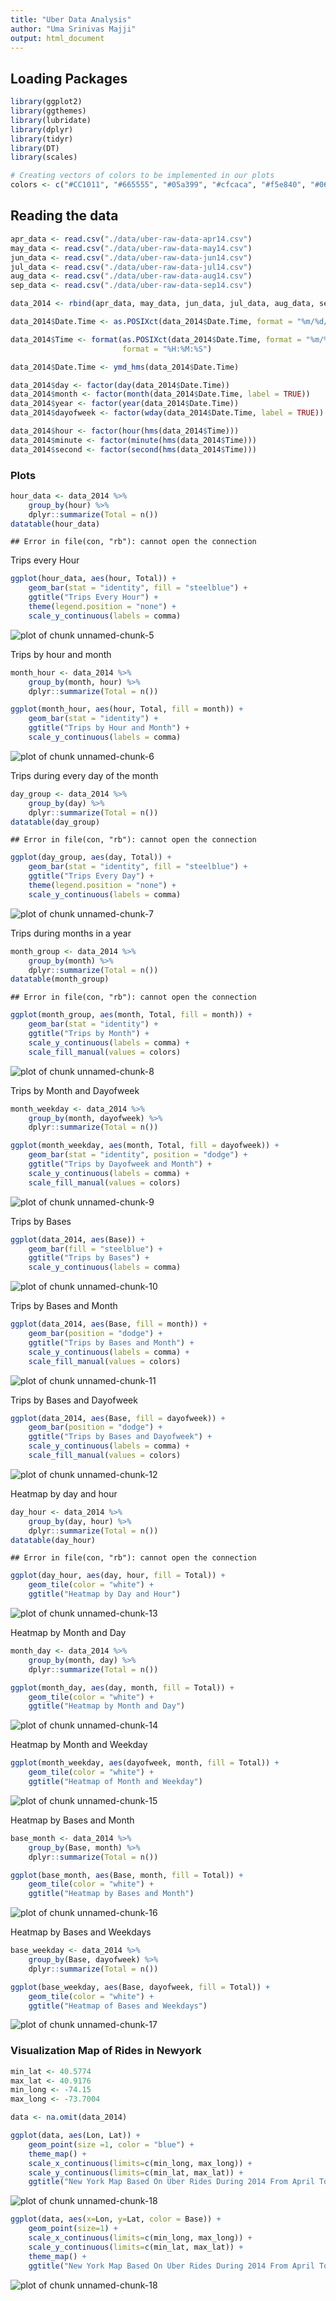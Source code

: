 ```yaml
---
title: "Uber Data Analysis"
author: "Uma Srinivas Majji"
output: html_document
---
```




## Loading Packages


```r
library(ggplot2)
library(ggthemes)
library(lubridate)
library(dplyr)
library(tidyr)
library(DT)
library(scales)
```


```r
# Creating vectors of colors to be implemented in our plots
colors <- c("#CC1011", "#665555", "#05a399", "#cfcaca", "#f5e840", "#0683c9", "#e075b0")
```

## Reading the data


```r
apr_data <- read.csv("./data/uber-raw-data-apr14.csv")
may_data <- read.csv("./data/uber-raw-data-may14.csv")
jun_data <- read.csv("./data/uber-raw-data-jun14.csv")
jul_data <- read.csv("./data/uber-raw-data-jul14.csv")
aug_data <- read.csv("./data/uber-raw-data-aug14.csv")
sep_data <- read.csv("./data/uber-raw-data-sep14.csv")

data_2014 <- rbind(apr_data, may_data, jun_data, jul_data, aug_data, sep_data)

data_2014$Date.Time <- as.POSIXct(data_2014$Date.Time, format = "%m/%d/%Y %H:%M:%S")

data_2014$Time <- format(as.POSIXct(data_2014$Date.Time, format = "%m/%d/%Y %H:%H:%S"), 
                         format = "%H:%M:%S")

data_2014$Date.Time <- ymd_hms(data_2014$Date.Time)

data_2014$day <- factor(day(data_2014$Date.Time))
data_2014$month <- factor(month(data_2014$Date.Time, label = TRUE))
data_2014$year <- factor(year(data_2014$Date.Time))
data_2014$dayofweek <- factor(wday(data_2014$Date.Time, label = TRUE))

data_2014$hour <- factor(hour(hms(data_2014$Time)))
data_2014$minute <- factor(minute(hms(data_2014$Time)))
data_2014$second <- factor(second(hms(data_2014$Time)))
```


### Plots


```r
hour_data <- data_2014 %>% 
    group_by(hour) %>% 
    dplyr::summarize(Total = n())
datatable(hour_data)
```

```
## Error in file(con, "rb"): cannot open the connection
```

Trips every Hour


```r
ggplot(hour_data, aes(hour, Total)) +
    geom_bar(stat = "identity", fill = "steelblue") +
    ggtitle("Trips Every Hour") + 
    theme(legend.position = "none") +
    scale_y_continuous(labels = comma)
```

![plot of chunk unnamed-chunk-5](figure/unnamed-chunk-5-1.png)

Trips by hour and month


```r
month_hour <- data_2014 %>% 
    group_by(month, hour) %>%
    dplyr::summarize(Total = n())

ggplot(month_hour, aes(hour, Total, fill = month)) +
    geom_bar(stat = "identity") +
    ggtitle("Trips by Hour and Month") +
    scale_y_continuous(labels = comma)
```

![plot of chunk unnamed-chunk-6](figure/unnamed-chunk-6-1.png)


Trips during every day of the month


```r
day_group <- data_2014 %>%
    group_by(day) %>%
    dplyr::summarize(Total = n())
datatable(day_group)
```

```
## Error in file(con, "rb"): cannot open the connection
```

```r
ggplot(day_group, aes(day, Total)) +
    geom_bar(stat = "identity", fill = "steelblue") +
    ggtitle("Trips Every Day") +
    theme(legend.position = "none") +
    scale_y_continuous(labels = comma)
```

![plot of chunk unnamed-chunk-7](figure/unnamed-chunk-7-1.png)

Trips during months in a year


```r
month_group <- data_2014 %>%
    group_by(month) %>%
    dplyr::summarize(Total = n())
datatable(month_group)
```

```
## Error in file(con, "rb"): cannot open the connection
```

```r
ggplot(month_group, aes(month, Total, fill = month)) +
    geom_bar(stat = "identity") +
    ggtitle("Trips by Month") +
    scale_y_continuous(labels = comma) +
    scale_fill_manual(values = colors)
```

![plot of chunk unnamed-chunk-8](figure/unnamed-chunk-8-1.png)

Trips by Month and Dayofweek


```r
month_weekday <- data_2014 %>%
    group_by(month, dayofweek) %>%
    dplyr::summarize(Total = n())

ggplot(month_weekday, aes(month, Total, fill = dayofweek)) +
    geom_bar(stat = "identity", position = "dodge") +
    ggtitle("Trips by Dayofweek and Month") +
    scale_y_continuous(labels = comma) + 
    scale_fill_manual(values = colors)
```

![plot of chunk unnamed-chunk-9](figure/unnamed-chunk-9-1.png)


Trips by Bases


```r
ggplot(data_2014, aes(Base)) +
    geom_bar(fill = "steelblue") +
    ggtitle("Trips by Bases") +
    scale_y_continuous(labels = comma)
```

![plot of chunk unnamed-chunk-10](figure/unnamed-chunk-10-1.png)

Trips by Bases and Month


```r
ggplot(data_2014, aes(Base, fill = month)) +
    geom_bar(position = "dodge") +
    ggtitle("Trips by Bases and Month") +
    scale_y_continuous(labels = comma) +
    scale_fill_manual(values = colors)
```

![plot of chunk unnamed-chunk-11](figure/unnamed-chunk-11-1.png)

Trips by Bases and Dayofweek


```r
ggplot(data_2014, aes(Base, fill = dayofweek)) +
    geom_bar(position = "dodge") +
    ggtitle("Trips by Bases and Dayofweek") +
    scale_y_continuous(labels = comma) +
    scale_fill_manual(values = colors)
```

![plot of chunk unnamed-chunk-12](figure/unnamed-chunk-12-1.png)

Heatmap by day and hour


```r
day_hour <- data_2014 %>% 
    group_by(day, hour) %>%
    dplyr::summarize(Total = n())
datatable(day_hour)
```

```
## Error in file(con, "rb"): cannot open the connection
```

```r
ggplot(day_hour, aes(day, hour, fill = Total)) +
    geom_tile(color = "white") +
    ggtitle("Heatmap by Day and Hour")
```

![plot of chunk unnamed-chunk-13](figure/unnamed-chunk-13-1.png)

Heatmap by Month and Day


```r
month_day <- data_2014 %>% 
    group_by(month, day) %>%
    dplyr::summarize(Total = n())

ggplot(month_day, aes(day, month, fill = Total)) +
    geom_tile(color = "white") +
    ggtitle("Heatmap by Month and Day")
```

![plot of chunk unnamed-chunk-14](figure/unnamed-chunk-14-1.png)

Heatmap by Month and Weekday


```r
ggplot(month_weekday, aes(dayofweek, month, fill = Total)) +
    geom_tile(color = "white") +
    ggtitle("Heatmap of Month and Weekday")
```

![plot of chunk unnamed-chunk-15](figure/unnamed-chunk-15-1.png)

Heatmap by Bases and Month


```r
base_month <- data_2014 %>%
    group_by(Base, month) %>%
    dplyr::summarize(Total = n())

ggplot(base_month, aes(Base, month, fill = Total)) +
    geom_tile(color = "white") +
    ggtitle("Heatmap by Bases and Month")
```

![plot of chunk unnamed-chunk-16](figure/unnamed-chunk-16-1.png)

Heatmap by Bases and Weekdays


```r
base_weekday <- data_2014 %>%
    group_by(Base, dayofweek) %>%
    dplyr::summarize(Total = n())

ggplot(base_weekday, aes(Base, dayofweek, fill = Total)) +
    geom_tile(color = "white") +
    ggtitle("Heatmap of Bases and Weekdays")
```

![plot of chunk unnamed-chunk-17](figure/unnamed-chunk-17-1.png)


### Visualization Map of Rides in Newyork


```r
min_lat <- 40.5774
max_lat <- 40.9176
min_long <- -74.15
max_long <- -73.7004

data <- na.omit(data_2014)

ggplot(data, aes(Lon, Lat)) +
    geom_point(size =1, color = "blue") +
    theme_map() +
    scale_x_continuous(limits=c(min_long, max_long)) +
    scale_y_continuous(limits=c(min_lat, max_lat)) +
    ggtitle("New York Map Based On Uber Rides During 2014 From April To September")
```

![plot of chunk unnamed-chunk-18](figure/unnamed-chunk-18-1.png)

```r
ggplot(data, aes(x=Lon, y=Lat, color = Base)) +
    geom_point(size=1) +
    scale_x_continuous(limits=c(min_long, max_long)) +
    scale_y_continuous(limits=c(min_lat, max_lat)) +
    theme_map() +
    ggtitle("New York Map Based On Uber Rides During 2014 From April To September By Base")
```

![plot of chunk unnamed-chunk-18](figure/unnamed-chunk-18-2.png)


























